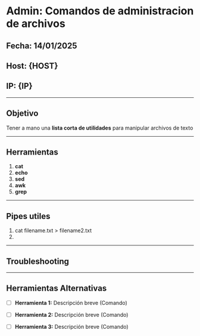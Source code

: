 # Admin: Comandos de administracion de archivos

## Fecha: 14/01/2025
## Host: {HOST}
## IP: {IP}

---

## Objetivo
Tener a mano una **lista corta de utilidades** para manipular archivos de texto

---
## Herramientas
1. **cat**
2. **echo**
3. **sed**
4. **awk**
5. **grep**
---
## Pipes utiles
1. cat filename.txt > filename2.txt
2. 

---
## Troubleshooting

---

## Herramientas Alternativas
- [ ] **Herramienta 1:** Descripción breve (Comando)
- [ ] **Herramienta 2:** Descripción breve (Comando)
- [ ] **Herramienta 3:** Descripción breve (Comando)

